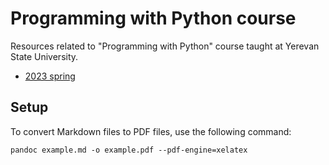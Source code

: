 # Programming with Python course

Resources related to "Programming with Python" course taught at Yerevan State University.

- [2023 spring](2023-spring)

## Setup

To convert Markdown files to PDF files, use the following command:

```shell
pandoc example.md -o example.pdf --pdf-engine=xelatex
```
